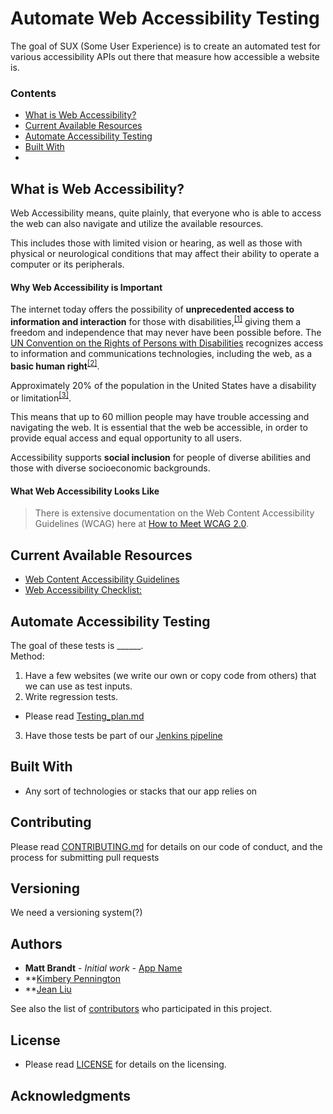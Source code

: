 # Automate Web Accessibility Testing
The goal of SUX (Some User Experience) is to create an automated test for various accessibility APIs out there that measure how accessible a website is. 

### Contents

- [What is Web Accessibility?](#what-is-web-accessibility)
- [Current Available Resources](#current-available-resources)
- [Automate Accessibility Testing](#automate-accessibility-testing)
- [Built With](#built-with)
- 

## What is Web Accessibility?

Web Accessibility means, quite plainly, that everyone who is able to access the web can also navigate and utilize the available resources.

This includes those with limited vision or hearing, as well as those with physical or neurological conditions that may affect their ability to operate a computer or its peripherals.

#### Why Web Accessibility is Important

The internet today offers the possibility of **unprecedented access to information and interaction** for those with disabilities,<sup>[[1]](https://www.w3.org/WAI/intro/accessibility.php#important)</sup> giving them a freedom and independence that may never have been possible before. The [UN Convention on the Rights of Persons with Disabilities](https://www.un.org/development/desa/disabilities/convention-on-the-rights-of-persons-with-disabilities.html) recognizes access to information and communications technologies, including the web, as a **basic human right**<sup>[[2]](https://www.w3.org/standards/webdesign/accessibility/#case)</sup>.

Approximately 20% of the population in the United States have a disability or limitation<sup>[[3]](https://www.cdc.gov/media/releases/2015/p0730-us-disability.html)</sup>.

This means that up to 60 million people may have trouble accessing and navigating the web. It is essential that the web be accessible, in order to provide equal access and equal opportunity to all users.

Accessibility supports **social inclusion** for people of diverse abilities and those with diverse socioeconomic backgrounds.

#### What Web Accessibility Looks Like

> There is extensive documentation on the Web Content Accessibility Guidelines (WCAG) here at [How to Meet WCAG 2.0](https://www.w3.org/WAI/WCAG20/quickref/).


## Current Available Resources
* [Web Content Accessibility Guidelines](https://www.w3.org/WAI/intro/wcag) </br>
* [Web Accessibility Checklist:](https://www.wuhcag.com/wcag-checklist)</br>


## Automate Accessibility Testing
The goal of these tests is ______. </br>
Method:</br>
1. Have a few websites (we write our own or copy code from others) that we can use as test inputs.</br>
2. Write regression tests. </br>
* Please read [Testing_plan.md](<link on github>)</br>
3. Have those tests be part of our [Jenkins pipeline](https://jenkins.io/doc/book/pipeline/getting-started)</br>


## Built With

* Any sort of technologies or stacks that our app relies on

## Contributing

Please read [CONTRIBUTING.md](<link on github>) for details on our code of conduct, and the process for submitting pull requests

## Versioning

We need a versioning system(?)

## Authors

* **Matt Brandt** - *Initial work* - [App Name](https://github.com/m8ttyB/sux)
* **[Kimbery Pennington](https://github.com/kimberlythegeek)
* **[Jean Liu](https://github.com/jeanhl)

See also the list of [contributors](https://github.com/your/project/contributors) who participated in this project.

## License
* Please read [LICENSE](https://github.com/m8ttyB/sux/blob/master/LICENSE) for details on the licensing. 

## Acknowledgments